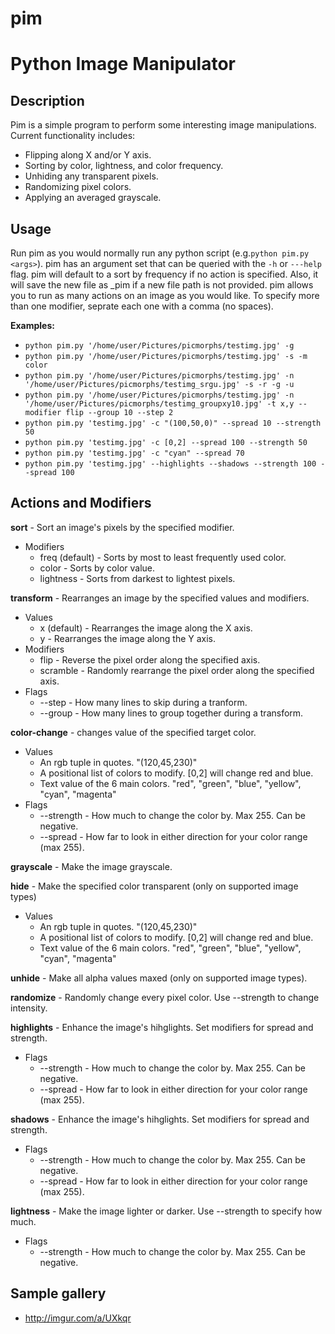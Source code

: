 # pim
Python Image Manipulator
========================

Description
-----------
Pim is a simple program to perform some interesting image manipulations.
Current functionality includes:
 - Flipping along X and/or Y axis.
 - Sorting by color, lightness, and color frequency.
 - Unhiding any transparent pixels.
 - Randomizing pixel colors.
 - Applying an averaged grayscale.

Usage
-----
Run pim as you would normally run any python script (e.g.```python pim.py <args>```).
pim has an argument set that can be queried with the ```-h``` or ```---help``` flag.
pim will default to a sort by frequency if no action is specified. Also, it will save
the new file as <oldname>_pim if a new file path is not provided.
pim allows you to run as many actions on an image as you would like. To specify more than one
modifier, seprate each one with a comma (no spaces).

**Examples:**
 - ```python pim.py '/home/user/Pictures/picmorphs/testimg.jpg' -g```
 - ```python pim.py '/home/user/Pictures/picmorphs/testimg.jpg' -s -m color```
 - ```python pim.py '/home/user/Pictures/picmorphs/testimg.jpg' -n '/home/user/Pictures/picmorphs/testimg_srgu.jpg' -s -r -g -u```
 - ```python pim.py '/home/user/Pictures/picmorphs/testimg.jpg' -n '/home/user/Pictures/picmorphs/testimg_groupxy10.jpg' -t x,y --modifier flip --group 10 --step 2```
 - ```python pim.py 'testimg.jpg' -c "(100,50,0)" --spread 10 --strength 50```
 - ```python pim.py 'testimg.jpg' -c [0,2] --spread 100 --strength 50```
 - ```python pim.py 'testimg.jpg' -c "cyan" --spread 70```
 - ```python pim.py 'testimg.jpg' --highlights --shadows --strength 100 --spread 100```

Actions and Modifiers
---------------------
**sort** - Sort an image's pixels by the specified modifier.
 * Modifiers
   * freq (default) - Sorts by most to least frequently used color.
   * color - Sorts by color value.
   * lightness - Sorts from darkest to lightest pixels.

**transform** - Rearranges an image by the specified values and modifiers.
 * Values
   * x (default) - Rearranges the image along the X axis.
   * y - Rearranges the image along the Y axis.
 * Modifiers
   * flip - Reverse the pixel order along the specified axis.
   * scramble - Randomly rearrange the pixel order along the specified axis.
 * Flags
   * --step - How many lines to skip during a tranform.
   * --group - How many lines to group together during a transform.

**color-change** - changes value of the specified target color.
 * Values
   * An rgb tuple in quotes. "(120,45,230)"
   * A positional list of colors to modify. [0,2] will change red and blue.
   * Text value of the 6 main colors. "red", "green", "blue", "yellow", "cyan", "magenta"
 * Flags
   * --strength - How much to change the color by. Max 255. Can be negative.
   * --spread - How far to look in either direction for your color range (max 255).

**grayscale** - Make the image grayscale.

**hide** - Make the specified color transparent (only on supported image types)
 * Values
   * An rgb tuple in quotes. "(120,45,230)"
   * A positional list of colors to modify. [0,2] will change red and blue.
   * Text value of the 6 main colors. "red", "green", "blue", "yellow", "cyan", "magenta"

**unhide** - Make all alpha values maxed (only on supported image types).

**randomize** - Randomly change every pixel color. Use --strength to change intensity.

**highlights** - Enhance the image's hihglights. Set modifiers for spread and strength.
 * Flags
   * --strength - How much to change the color by. Max 255. Can be negative.
   * --spread - How far to look in either direction for your color range (max 255).

**shadows** - Enhance the image's hihglights. Set modifiers for spread and strength.
 * Flags
   * --strength - How much to change the color by. Max 255. Can be negative.
   * --spread - How far to look in either direction for your color range (max 255).

**lightness** - Make the image lighter or darker. Use --strength to specify how much.
 * Flags
   * --strength - How much to change the color by. Max 255. Can be negative.

Sample gallery
--------------
 * http://imgur.com/a/UXkqr
